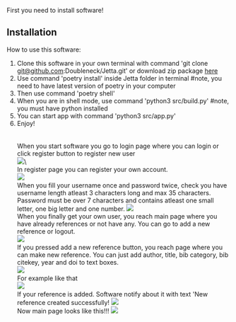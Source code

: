 First you need to install software!

## Installation

How to use this software:

1. Clone this software in your own terminal with command 'git clone git@github.com:Doubleneck/Jetta.git' or download zip package [here](https://github.com/Doubleneck/Jetta/releases/tag/v.0.0.1)
2. Use command 'poetry install' inside Jetta folder in terminal #note, you need to have latest version of poetry in your computer
3. Then use command 'poetry shell'
4. When you are in shell mode, use command 'python3 src/build.py' #note, you must have python installed
5. You can start app with command 'python3 src/app.py'
7. Enjoy!
\
\
\
When you start software you go to login page where you can login or click register button to register new user
\
![](./pictures/Login.png)\\\
In register page you can register your own account.
\
![](./pictures/Register.png)
\
When you fill your username once and password twice, check you have username length atleast 3 characters long and max 35 characters.
Password must be over 7 characters and contains atleast one small letter, one big letter and one number.
![](./pictures/Register_filled.png)
\
When you finally get your own user, you reach main page where you have already references or not have any. You can go to add a new reference or logout.
\
![](./pictures/Main_page.png)
\
If you pressed add a new reference button, you reach page where you can make new reference. You can just add author, title, bib category, bib citekey, year and doi to text boxes.
\
![](./pictures/New_reference.png)
\
For example like that
\
![](./pictures/Reference_filled.png)
\
If your reference is added. Software notify about it with text 'New reference created successfully!
![](./pictures/Reference_created_successfully.png)
\
Now main page looks like this!!!
![](./pictures/Reference_in_main.png)
